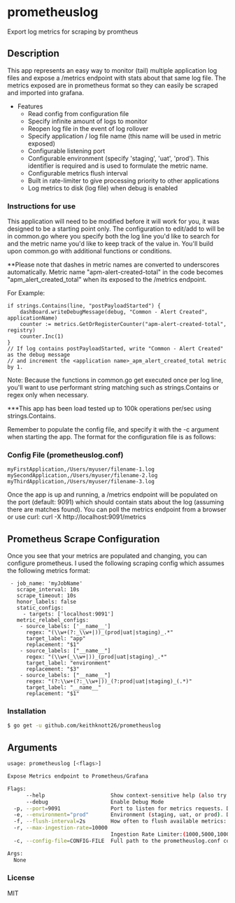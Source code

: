 # prometheuslog
Export log metrics for scraping by promtheus

## Description
This app represents an easy way to monitor (tail) multiple application log files and expose a /metrics endpoint with stats about that same log file. The metrics exposed are in prometheus format so they can easily be scraped and imported into grafana.

* Features
  * Read config from configuration file
  * Specify infinite amount of logs to monitor
  * Reopen log file in the event of log rollover
  * Specify application / log file name (this name will be used in metric exposed)
  * Configurable listening port
  * Configurable environment (specify 'staging', 'uat', 'prod'). This identifier is required and is used to formulate the metric name.
  * Configurable metrics flush interval
  * Built in rate-limiter to give processing priority to other applications
  * Log metrics to disk (log file) when debug is enabled

### Instructions for use
This application will need to be modified before it will work for you, it was designed to be a starting point only. The configuration to edit/add to will be in common.go where you specify both the log line you'd like to search for and the metric name you'd like to keep track of the value in. You'll build upon common.go with additional functions or conditions.

**Please note that dashes in metric names are converted to underscores automatically. Metric name "apm-alert-created-total" in the code becomes "apm_alert_created_total" when its exposed to the /metrics endpoint.

For Example:
```
if strings.Contains(line, "postPayloadStarted") {
    dashBoard.writeDebugMessage(debug, "Common - Alert Created", applicationName)
    counter := metrics.GetOrRegisterCounter("apm-alert-created-total", registry)
    counter.Inc(1)
}
// If log contains postPayloadStarted, write "Common - Alert Created" as the debug message
// and increment the <application name>_apm_alert_created_total metric by 1.
```

Note: Because the functions in common.go get executed once per log line, you'll want to use performant string matching such as strings.Contains or regex only when necessary.

***This app has been load tested up to 100k operations per/sec using strings.Contains.

Remember to populate the config file, and specify it with the -c argument when starting the app. The format for the configuration file is as follows:

### Config File (prometheuslog.conf)
```
myFirstApplication,/Users/myuser/filename-1.log
mySecondApplication,/Users/myuser/filename-2.log
myThirdApplication,/Users/myuser/filename-3.log
```

Once the app is up and running, a /metrics endpoint will be populated on the port (default: 9091) which should contain stats about the log (assuming there are matches found). You can poll the metrics endpoint from a browser or use curl: curl -X http://localhost:9091/metrics

## Prometheus Scrape Configuration
Once you see that your metrics are populated and changing, you can configure prometheus.  I used the following scraping config which assumes the following metrics format:   <applicationname>_<environment>_<metricname>

```
 - job_name: 'myJobName'
   scrape_interval: 10s
   scrape_timeout: 10s
   honor_labels: false
   static_configs:
     - targets: ['localhost:9091']
   metric_relabel_configs:
    - source_labels: ['__name__']
      regex: "(\\w+(?:_\\w+|))_(prod|uat|staging)_.*"
      target_label: "app"
      replacement: "$1"
    - source_labels: ["__name__"]
      regex: "(\\w+(_\\w+|))_(prod|uat|staging)_.*"
      target_label: "environment"
      replacement: "$3"
    - source_labels: ["__name__"]
      regex: "(?:\\w+(?:_\\w+|))_(?:prod|uat|staging)_(.*)"
      target_label: "__name__"
      replacement: "$1"
```

### Installation
```bash
$ go get -u github.com/keithknott26/prometheuslog
```

## Arguments
```bash
usage: prometheuslog [<flags>]

Expose Metrics endpoint to Prometheus/Grafana

Flags:
      --help                     Show context-sensitive help (also try --help-long and --help-man).
      --debug                    Enable Debug Mode
  -p, --port=9091                Port to listen for metrics requests. Default: 9091
  -e, --environment="prod"       Environment (staging, uat, or prod). Default: prod
  -f, --flush-interval=2s        How often to flush available metrics: (1s,5s,15s,1h,etc) (default: 2s) ...)
  -r, --max-ingestion-rate=10000  
                                 Ingestion Rate Limiter:(1000,5000,10000,etc) in operations per/sec (default: 10000) ...)
  -c, --config-file=CONFIG-FILE  Full path to the prometheuslog.conf config file.

Args:
  None
```

### License
MIT